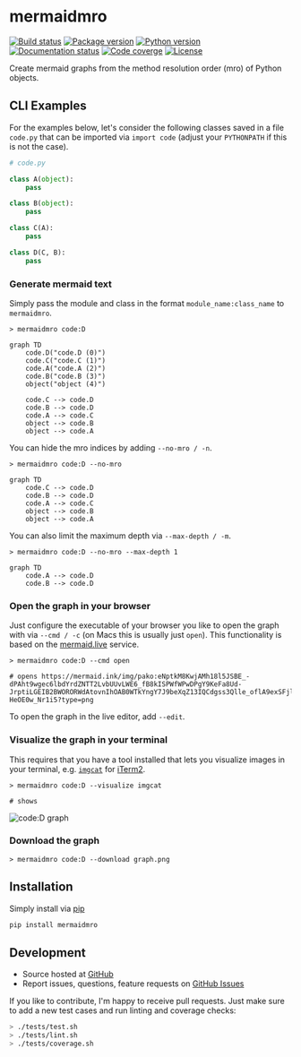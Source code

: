 # mermaidmro

<!-- marker-before-badges -->

[![Build status](https://github.com/riga/mermaidmro/actions/workflows/lint_and_test.yml/badge.svg)](https://github.com/riga/mermaidmro/actions/workflows/lint_and_test.yml)
[![Package version](https://img.shields.io/pypi/v/mermaidmro.svg?style=flat)](https://pypi.python.org/pypi/mermaidmro)
[![Python version](https://img.shields.io/badge/Python-%E2%89%A53.7-blue)](https://pypi.python.org/pypi/mermaidmro)
[![Documentation status](https://readthedocs.org/projects/mermaidmro/badge/?version=latest)](http://mermaidmro.readthedocs.io)
[![Code coverge](https://codecov.io/gh/riga/mermaidmro/graph/badge.svg?token=UAKGC13BVI)](https://codecov.io/gh/riga/mermaidmro)
[![License](https://img.shields.io/github/license/riga/mermaidmro.svg)](https://github.com/riga/mermaidmro/blob/master/LICENSE)

<!-- marker-after-badges -->

Create mermaid graphs from the method resolution order (mro) of Python objects.


<!-- marker-before-content -->

## CLI Examples

For the examples below, let's consider the following classes saved in a file `code.py` that can be imported via `import code` (adjust your `PYTHONPATH` if this is not the case).

```python
# code.py

class A(object):
    pass

class B(object):
    pass

class C(A):
    pass

class D(C, B):
    pass
```

### Generate mermaid text

Simply pass the module and class in the format `module_name:class_name` to `mermaidmro`.

```shell
> mermaidmro code:D

graph TD
    code.D("code.D (0)")
    code.C("code.C (1)")
    code.A("code.A (2)")
    code.B("code.B (3)")
    object("object (4)")

    code.C --> code.D
    code.B --> code.D
    code.A --> code.C
    object --> code.B
    object --> code.A
```

You can hide the mro indices by adding `--no-mro / -n`.

```shell
> mermaidmro code:D --no-mro

graph TD
    code.C --> code.D
    code.B --> code.D
    code.A --> code.C
    object --> code.B
    object --> code.A
```

You can also limit the maximum depth via `--max-depth / -m`.

```shell
> mermaidmro code:D --no-mro --max-depth 1

graph TD
    code.A --> code.D
    code.B --> code.D
```


### Open the graph in your browser

Just configure the executable of your browser you like to open the graph with via `--cmd / -c` (on Macs this is usually just `open`).
This functionality is based on the [mermaid.live](https://mermaid.live) service.

```shell
> mermaidmro code:D --cmd open

# opens https://mermaid.ink/img/pako:eNptkM8KwjAMh18l5JSBE_-dPAht9wgec6lbdYrdZNTT2LvbUUvLWE6_fB8kISPWfWPwDPgY9KeFa8Ud-JrptiLGEIB2BWORORWdAtovnIhOAB0WTkYngY7J9beXqZ13IQCdgss3Qlle_oflA9exSFjlKxKW61jgBtCawepnM_9lZHStsYZ9w9iYu_6-HeOE0w_Nr1i5?type=png
```

To open the graph in the live editor, add `--edit`.


### Visualize the graph in your terminal

This requires that you have a tool installed that lets you visualize images in your terminal, e.g. [`imgcat`](https://iterm2.com/documentation-images.html) for [iTerm2](https://iterm2.com).

```shell
> mermaidmro code:D --visualize imgcat

# shows
```

![code:D graph](https://media.githubusercontent.com/media/riga/mermaidmro/master/assets/graph.png)


### Download the graph

```shell
> mermaidmro code:D --download graph.png
```


## Installation

Simply install via [pip](https://pypi.python.org/pypi/mermaidmro)

```bash
pip install mermaidmro
```


## Development

- Source hosted at [GitHub](https://github.com/riga/mermaidmro)
- Report issues, questions, feature requests on [GitHub Issues](https://github.com/riga/mermaidmro/issues)

If you like to contribute, I'm happy to receive pull requests.
Just make sure to add a new test cases and run linting and coverage checks:

```bash
> ./tests/test.sh
> ./tests/lint.sh
> ./tests/coverage.sh
```

<!-- marker-after-content -->
